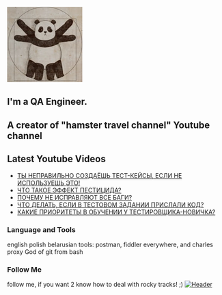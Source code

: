 [![Header](https://github.com/Bajnou/Alexey/blob/main/assets/pnd.png)](https://www.youtube.com/user/Stanleyxxl/)
## I'm a QA Engineer. 
## A creator of "hamster travel channel" Youtube channel 

## Latest Youtube Videos

<!-- YOUTUBE:START -->
- [ТЫ НЕПРАВИЛЬНО СОЗДАЁШЬ ТЕСТ-КЕЙСЫ, ЕСЛИ НЕ ИСПОЛЬЗУЕШЬ ЭТО!](https://www.youtube.com/watch?v=9mpjuKe1tS0)
- [ЧТО ТАКОЕ ЭФФЕКТ ПЕСТИЦИДА?](https://www.youtube.com/watch?v=OVCY9F6mAts)
- [ПОЧЕМУ НЕ ИСПРАВЛЯЮТ ВСЕ БАГИ?](https://www.youtube.com/watch?v=SWQKwAFoEGw)
- [ЧТО ДЕЛАТЬ, ЕСЛИ В ТЕСТОВОМ ЗАДАНИИ ПРИСЛАЛИ КОД?](https://www.youtube.com/watch?v=gv3g2hVj7v4)
- [КАКИЕ ПРИОРИТЕТЫ В ОБУЧЕНИИ У ТЕСТИРОВЩИКА-НОВИЧКА?](https://www.youtube.com/watch?v=7bww2-3ZosQ)
<!-- YOUTUBE:END -->

### Language and Tools
english
polish
belarusian
tools: postman, fiddler everywhere, and charles proxy
God of git from bash

### Follow Me
follow me, if you want 2 know how to deal with rocky tracks! ;)
[![Header](https://img.shields.io/badge/Youtube-090909?style=for-the-badge&logo=youtube&logoColor=f70000)](https://www.youtube.com/user/Stanleyxxl?sub_confirmation=1)
